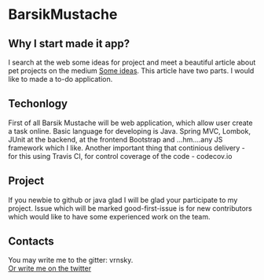 # BarsikMustache

## Why I start made it app?

I search at the web some ideas for project and meet a beautiful article about pet projects on the medium <a href="https://medium.freecodecamp.org/the-secret-to-being-a-top-developer-is-building-things-heres-a-list-of-fun-apps-to-build-aac61ac0736c">Some ideas</a>. This article have two parts. I would like to made a to-do application.

## Techonlogy

First of all Barsik Mustache will be web application, which allow user create a task online. Basic language for developing is Java. Spring MVC, Lombok, JUnit at the backend, at the frontend Bootstrap and ...hm....any JS framework which I like. Another important thing that continious delivery - for this using Travis CI, for control coverage of the code - codecov.io

## Project
If you newbie to github or java glad I will be glad your participate to my project. Issue which will be marked good-first-issue is for new contributors which would like to have some experienced work on the team. 

## Contacts
You may write me to the gitter: vrnsky.<br />
<a href="https://twitter.com/VoronyanskyE">Or write me on the twitter</a>
